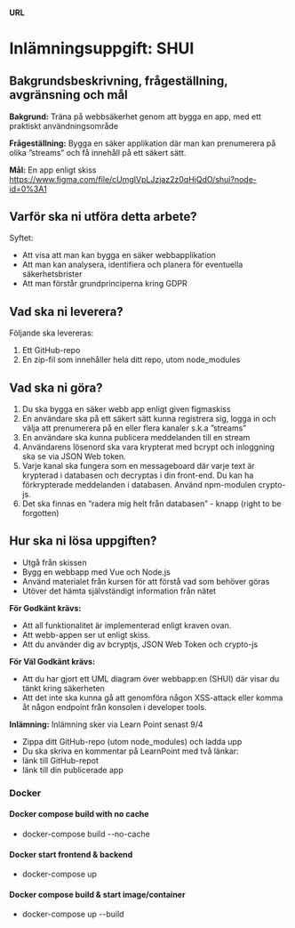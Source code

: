 #### URL


# Inlämningsuppgift: SHUI

## Bakgrundsbeskrivning, frågeställning, avgränsning och mål

**Bakgrund:** Träna på webbsäkerhet genom att bygga en app, med ett
praktiskt användningsområde

**Frågeställning:** Bygga en säker applikation där man kan prenumerera på
olika ”streams” och få innehåll på ett säkert sätt.

**Mål:** En app enligt skiss
https://www.figma.com/file/cUmgIVpLJzjaz2z0qHjQdO/shui?node-id=0%3A1

## Varför ska ni utföra detta arbete?
Syftet: 

* Att visa att man kan bygga en säker webbapplikation
* Att man kan analysera, identifiera och planera för eventuella säkerhetsbrister
* Att man förstår grundprinciperna kring GDPR

## Vad ska ni leverera?

Följande ska levereras: 

1. Ett GitHub-repo
2. En zip-fil som innehåller hela ditt repo, utom node_modules

## Vad ska ni göra?
1. Du ska bygga en säker webb app enligt given figmaskiss
2. En användare ska på ett säkert sätt kunna registrera sig, logga in och välja
att prenumerera på en eller flera kanaler s.k.a ”streams”
3. En användare ska kunna publicera meddelanden till en stream
4. Användarens lösenord ska vara krypterat med bcrypt och inloggning ska se
via JSON Web token.
5. Varje kanal ska fungera som en messageboard där varje text är krypterad i
databasen och decryptas i din front-end. Du kan ha förkrypterade
meddelanden i databasen. Använd npm-modulen crypto-js.
6. Det ska finnas en ”radera mig helt från databasen” - knapp (right to be
forgotten)
 

## Hur ska ni lösa uppgiften?
* Utgå från skissen
* Bygg en webbapp med Vue och Node.js
* Använd materialet från kursen för att förstå vad som behöver göras
* Utöver det hämta självständigt information från nätet

**För Godkänt krävs:**
* Att all funktionalitet är implementerad enligt kraven ovan.
* Att webb-appen ser ut enligt skiss.
* Att du använder dig av bcryptjs, JSON Web Token och crypto-js

**För Väl Godkänt krävs:**
* Att du har gjort ett UML diagram över webbapp:en (SHUI) där visar du tänkt kring säkerheten
* Att det inte ska kunna gå att genomföra någon XSS-attack eller komma åt någon
endpoint från konsolen i developer tools.

**Inlämning:**
Inlämning sker via Learn Point senast 9/4
* Zippa ditt GitHub-repo (utom node_modules) och ladda upp
* Du ska skriva en kommentar på LearnPoint med två länkar:
* länk till GitHub-repot
* länk till din publicerade app

### Docker

#### Docker compose build with no cache
* docker-compose build --no-cache

#### Docker start frontend & backend 
* docker-compose up

#### Docker compose build & start image/container
* docker-compose up --build 